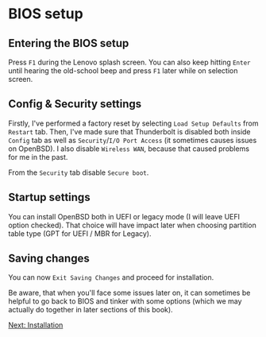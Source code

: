 # BIOS setup

## Entering the BIOS setup

Press `F1` during the Lenovo splash screen. 
You can also keep hitting `Enter` until hearing the old-school beep and press `F1` later while on selection screen.

## Config & Security settings

Firstly, I've performed a factory reset by selecting `Load Setup Defaults` from `Restart` tab.
Then, I've made sure that Thunderbolt is disabled both inside `Config` tab as well as `Security`/`I/O Port Access` (it sometimes causes issues on OpenBSD).
I also disable `Wireless WAN`, because that caused problems for me in the past.

From the `Security` tab disable `Secure boot`.

## Startup settings

You can install OpenBSD both in UEFI or legacy mode (I will leave UEFI option checked).
That choice will have impact later when choosing partition table type (GPT for UEFI / MBR for Legacy).

## Saving changes

You can now `Exit Saving Changes` and proceed for installation.

Be aware, that when you'll face some issues later on, it can sometimes be helpful to go back to BIOS and tinker with some options (which we may actually do together in later sections of this book).


[Next: Installation](02-installation.md)
